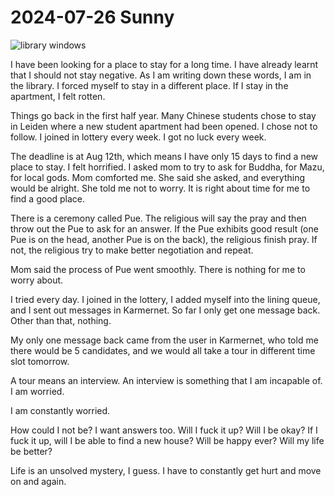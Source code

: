 # 2024-07-26 Sunny

![library windows](../../images/library_windows.png)

I have been looking for a place to stay for a long time.
I have already learnt that I should not stay negative.
As I am writing down these words, I am in the library.
I forced myself to stay in a different place.
If I stay in the apartment, I felt rotten.

Things go back in the first half year. Many Chinese students chose to
stay in Leiden where a new student apartment had been opened. I chose
not to follow. I joined in lottery every week. I got no luck every week.

The deadline is at Aug 12th, which means I have only 15 days to find a new place to stay.
I felt horrified. I asked mom to try to ask for Buddha, for Mazu, for local
gods. Mom comforted me. She said she asked, and everything would be alright.
She told me not to worry. It is right about time for me to find a good place.

There is a ceremony called Pue. The religious will say the pray and then throw out
the Pue to ask for an answer. If the Pue exhibits good result (one Pue is on the head,
another Pue is on the back), the religious finish pray. If not, the religious try to
make better negotiation and repeat.

Mom said the process of Pue went smoothly. There is nothing for me to worry about.

I tried every day. I joined in the lottery, I added myself into the lining queue, and
I sent out messages in Karmernet. So far I only get one message back.
Other than that, nothing.

My only one message back came from the user in Karmernet, who told me there would be 5
candidates, and we would all take a tour in different time slot tomorrow.

A tour means an interview. An interview is something that I am incapable of.
I am worried.

I am constantly worried.

How could I not be? I want answers too. Will I fuck it up? Will I be okay? If I fuck it
up, will I be able to find a new house?
Will be happy ever? Will my life be better?

Life is an unsolved mystery, I guess. I have to constantly get hurt and move on and again.